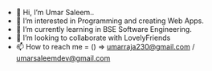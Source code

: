 - 👋 Hi, I’m Umar Saleem..
- 👀 I’m interested in Programming and creating Web Apps.
- 🌱 I’m currently learning in BSE Software Engineering.
- 💞️ I’m looking to collaborate with LovelyFriends
- 📫 How to reach me = () => umarraja230@gmail.com / umarsaleemdev@gmail.com

<!---
UmarRajpoot/UmarRajpoot is a ✨ special ✨ repository because its `README.md` (this file) appears on your GitHub profile.
You can click the Preview link to take a look at your changes.
--->
